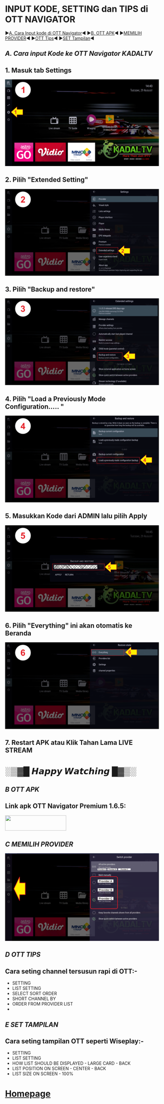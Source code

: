 # INPUT KODE, SETTING dan TIPS di OTT NAVIGATOR 

▶️[A. Cara Input kode di OTT Navigator](#a.-cara-memasukkan-kode-ke-ott-navigator-kadaltv)◀️ ▶️[B. OTT APK](#b.ott-apk)◀️ ▶️[MEMILIH PROVIDER](#memilih-provider)◀️ ▶️[OTT Tips](#ott-tips)◀️ ▶️[SET Tampilan](#set-tampilan)◀️

## *A. Cara input Kode ke OTT Navigator KADALTV*

## 1. Masuk tab **Settings**

![Settings](https://raw.githubusercontent.com/ar135ta/alltv/main/TUTOR%20OTT%20Eng/1.png)

## 2. Pilih **"Extended Setting"**

![Extended Setting](https://raw.githubusercontent.com/ar135ta/alltv/main/TUTOR%20OTT%20Eng/2.png)

## 3. Pilih **"Backup and restore"**

![Backup and restore](https://raw.githubusercontent.com/ar135ta/alltv/main/TUTOR%20OTT%20Eng/3.png)

## 4. Pilih "Load a Previously Mode Configuration..... "

![Load a Previously Mode Configuration.....](https://raw.githubusercontent.com/ar135ta/alltv/main/TUTOR%20OTT%20Eng/4.png)

## 5. Masukkan Kode dari ADMIN lalu pilih Apply

![Masukkan Kode dari ADMIN](https://raw.githubusercontent.com/ar135ta/alltv/main/TUTOR%20OTT%20Eng/5.png)

## 6. Pilih **"Everything"** ini akan otomatis ke Beranda

![Everything](https://raw.githubusercontent.com/ar135ta/alltv/main/TUTOR%20OTT%20Eng/6.png)

## 7. Restart APK atau Klik Tahan Lama LIVE STREAM


# ░▒▓█ 𝙃𝙖𝙥𝙥𝙮 𝙒𝙖𝙩𝙘𝙝𝙞𝙣𝙜 █▓▒░

## *B OTT APK*
## Link apk OTT Navigator Premium 1.6.5:

[<img src="https://www.mtctutorials.com/wp-content/uploads/2019/04/Download-button-png-GREEN-color-by-mtc-tutorials-2048x574.png" width="200" height="50">](https://bit.ly/ott165)

## *C MEMILIH PROVIDER*
![Memilih Provider](https://raw.githubusercontent.com/ar135ta/alltv/main/TUTOR%20OTT/PILIH_PROVIDER.png)

## *D OTT TIPS*
## Cara seting channel tersusun rapi di OTT:-

- SETTING 
- LIST SETTING 
- SELECT SORT ORDER 
- SHORT CHANNEL BY 
- ORDER FROM PROVIDER LIST
- 
## *E SET TAMPILAN*
## Cara seting tampilan OTT seperti Wiseplay:-

- SETTING
- LIST SETTING 
- HOW LIST SHOULD BE DISPLAYED - LARGE CARD - BACK
- LIST POSITION ON SCREEN - CENTER - BACK
- LIST SIZE ON SCREEN - 100%

# [Homepage](https://ar135ta.github.io/alltv/)
